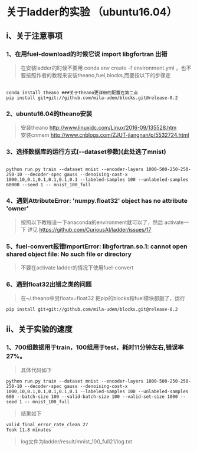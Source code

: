 # 关于ladder的实验 （ubuntu16.04）

## i、关于注意事项

### 1、在用fuel-download的时候它说 import libgfortran 出错
>在安装ladder的时候不要用 conda env create -f environment.yml ，也不要按照作者的教程来安装theano,fuel,blocks,而要按以下的步骤走
<pre><code>
conda install theano ###关于theano更详细的配置在第二点
pip install git+git://github.com/mila-udem/blocks.git@release-0.2
</code></pre>

### 2、ubuntu16.04的theano安装
>安装theano http://www.linuxidc.com/Linux/2016-09/135528.htm  
>安装cnmem http://www.cnblogs.com/ZJUT-jiangnan/p/5532724.html

### 3、选择数据库的运行方式(--dataset参数)(此处选了mnist)
<pre><code>
python run.py train --dataset mnist --encoder-layers 1000-500-250-250-250-10 --decoder-spec gauss --denoising-cost-x 1000,10,0.1,0.1,0.1,0.1,0.1 --labeled-samples 100 --unlabeled-samples 60000 --seed 1 -- mnist_100_full
</code></pre>

### 4、遇到AttributeError: 'numpy.float32' object has no attribute 'owner'
>按照以下教程设一下anaconda的environment就可以了，然后 activate一下
>详见 https://github.com/CuriousAI/ladder/issues/17

### 5、fuel-convert报错ImportError: libgfortran.so.1: cannot open shared object file: No such file or directory
>不要在activate ladder的情况下使用fuel-convert

### 6、遇到float32出错之类的问题
>在~/.theano中另floatx=float32
>把pip的blocks和fuel模块都删了，运行
```
pip install git+git://github.com/mila-udem/blocks.git@release-0.2
```

## ii、关于实验的速度
### 1、700组数据用于train，100组用于test，耗时11分钟左右,错误率27%。
>具体代码如下
```
python run.py train --dataset mnist --encoder-layers 1000-500-250-250-250-10 --decoder-spec gauss --denoising-cost-x 1000,10,0.1,0.1,0.1,0.1,0.1 --labeled-samples 100 --unlabeled-samples 600 --batch-size 100 --valid-batch-size 100 --valid-set-size 1000 --seed 1 -- mnist_100_full
```
>结果如下
```
valid_final_error_rate_clean 27
Took 11.8 minutes
```
>log文件为ladder/result/mnist_100_full21/log.txt
